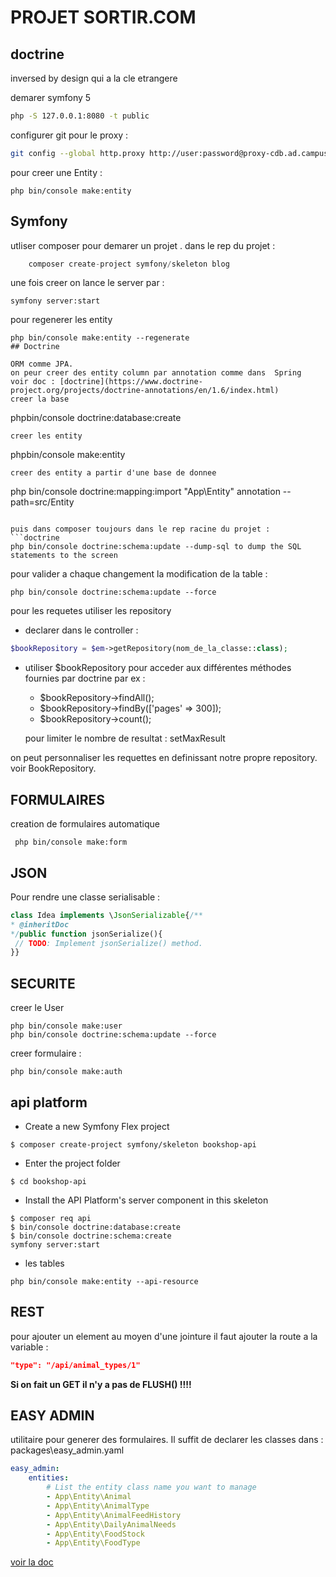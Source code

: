 # PROJET SORTIR.COM
## doctrine 
inversed by design qui a la cle etrangere

demarer symfony 5
```bash
php -S 127.0.0.1:8080 -t public
```
configurer git pour le proxy :
```bash
git config --global http.proxy http://user:password@proxy-cdb.ad.campus-eni.fr:8080
```

pour creer une Entity :
```
php bin/console make:entity
```
## Symfony
utliser composer pour demarer un projet .
dans le rep du projet : 
``` php 
    composer create-project symfony/skeleton blog
```
une fois creer on lance le server par : 
```
symfony server:start
```
pour regenerer les entity
```
php bin/console make:entity --regenerate
## Doctrine

ORM comme JPA.
on peur creer des entity column par annotation comme dans  Spring
voir doc : [doctrine](https://www.doctrine-project.org/projects/doctrine-annotations/en/1.6/index.html)
creer la base
```
phpbin/console doctrine:database:create
```
creer les entity
```
phpbin/console make:entity
```
creer des entity a partir d'une base de donnee
```
php bin/console doctrine:mapping:import "App\Entity" annotation --path=src/Entity
```

puis dans composer toujours dans le rep racine du projet :
```doctrine
php bin/console doctrine:schema:update --dump-sql to dump the SQL statements to the screen
```
pour valider a chaque changement la modification de la table :
```doctrine
php bin/console doctrine:schema:update --force

 ```
pour les requetes utiliser les repository
* declarer dans le controller  :
```php
$bookRepository = $em->getRepository(nom_de_la_classe::class);
```
* utiliser $bookRepository pour acceder aux différentes méthodes fournies par doctrine par ex :
    + $bookRepository->findAll();
    + $bookRepository->findBy(['pages' => 300]);
    + $bookRepository->count(); 
    
    pour limiter le nombre de resultat : setMaxResult
    
on peut personnaliser les requettes en definissant notre propre repository. voir BookRepository.
## FORMULAIRES
creation de formulaires automatique
```
 php bin/console make:form
```

## JSON
Pour rendre une classe serialisable :
```php
class Idea implements \JsonSerializable{/**
* @inheritDoc
*/public function jsonSerialize(){
 // TODO: Implement jsonSerialize() method.
}}
```
## SECURITE
creer le User
```
php bin/console make:user
php bin/console doctrine:schema:update --force
```
creer formulaire :
```
php bin/console make:auth
```
## api platform
* Create a new Symfony Flex project
```
$ composer create-project symfony/skeleton bookshop-api
```
* Enter the project folder
```
$ cd bookshop-api
```
* Install the API Platform's server component in this skeleton
```
$ composer req api
$ bin/console doctrine:database:create
$ bin/console doctrine:schema:create
symfony server:start
```
* les tables
```
php bin/console make:entity --api-resource
```
## REST
pour ajouter un element au moyen d'une jointure il faut ajouter la route a la variable :
```json
"type": "/api/animal_types/1"
```
**Si on fait un GET il n'y a pas de FLUSH() !!!!**
## EASY ADMIN
utilitaire pour generer des formulaires.
Il suffit de declarer les classes dans  :
packages\easy_admin.yaml
```yaml
easy_admin:
    entities:
        # List the entity class name you want to manage
        - App\Entity\Animal
        - App\Entity\AnimalType
        - App\Entity\AnimalFeedHistory
        - App\Entity\DailyAnimalNeeds
        - App\Entity\FoodStock
        - App\Entity\FoodType
```
 [voir la doc](https://symfony.com/doc/master/bundles/EasyAdminBundle/book/installation.html)  